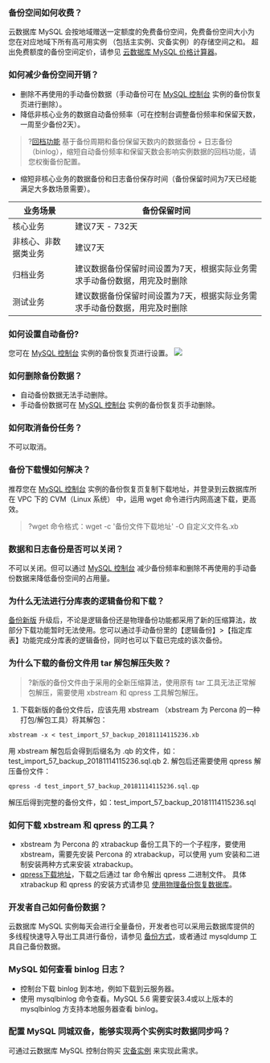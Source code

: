 ### 备份空间如何收费？
云数据库 MySQL 会按地域赠送一定额度的免费备份空间，免费备份空间大小为您在对应地域下所有高可用实例 （包括主实例、灾备实例）的存储空间之和。
超出免费额度的备份空间定价，请参见 [云数据库 MySQL 价格计算器](https://buy.cloud.tencent.com/price/cdb/calculator)。

### 如何减少备份空间开销？
- 删除不再使用的手动备份数据（手动备份可在 [MySQL 控制台](https://console.cloud.tencent.com/cdb) 实例的备份恢复页进行删除）。 
- 降低非核心业务的数据自动备份频率（可在控制台调整备份频率和保留天数，一周至少备份2天）。
>?[回档功能](https://cloud.tencent.com/document/product/236/7276) 基于备份周期和备份保留天数内的数据备份 + 日志备份（binlog），缩短自动备份频率和保留天数会影响实例数据的回档功能，请您权衡备份配置。
>
- 缩短非核心业务的数据备份和日志备份保存时间（备份保留时间为7天已经能满足大多数场景需要）。

| 业务场景             | 备份保留时间                                                 |
| -------------------- | ------------------------------------------------------------ |
| 核心业务             | 建议7天 - 732天                                              |
| 非核心、非数据类业务 | 建议7天                                                      |
| 归档业务             | 建议数据备份保留时间设置为7天，根据实际业务需求手动备份数据，用完及时删除 |
| 测试业务             | 建议数据备份保留时间设置为7天，根据实际业务需求手动备份数据，用完及时删除 |

### 如何设置自动备份?
您可在 [MySQL 控制台](https://console.cloud.tencent.com/cdb) 实例的备份恢复页进行设置。
![](https://main.qcloudimg.com/raw/42141f4add6944a0414460cb050a8684.png)

### 如何删除备份数据？
- 自动备份数据无法手动删除。
- 手动备份数据可在 [MySQL 控制台](https://console.cloud.tencent.com/cdb) 实例的备份恢复页手动删除。

### 如何取消备份任务？
不可以取消。

### 备份下载慢如何解决？
推荐您在 [MySQL 控制台](https://console.cloud.tencent.com/cdb) 实例的备份恢复页复制下载地址，并登录到云数据库所在 VPC 下的 CVM（Linux 系统） 中，运用 wget 命令进行内网高速下载，更高效。
>?wget 命令格式：wget -c '备份文件下载地址' -O 自定义文件名.xb


### 数据和日志备份是否可以关闭？
不可以关闭。但可以通过 [MySQL 控制台](https://console.cloud.tencent.com/cdb) 减少备份频率和删除不再使用的手动备份数据来降低备份空间的占用量。

### 为什么无法进行分库表的逻辑备份和下载？
[备份新版](https://cloud.tencent.com/document/product/236/35172) 升级后，不论是逻辑备份还是物理备份功能都采用了新的压缩算法，故部分下载功能暂时无法使用。您可以通过手动备份里的【逻辑备份】>【指定库表】功能完成分库表的逻辑备份，同时也可以下载已完成的该次备份。

### 为什么下载的备份文件用 tar 解包解压失败？
>?新版的备份文件由于采用的全新压缩算法，使用原有 tar 工具无法正常解包解压，需要使用 xbstream 和 qpress 工具解包解压。

1. 下载新版的备份文件后，应该先用 xbstream （xbstream 为 Percona 的一种打包/解包工具）将其解包：
```
xbstream -x < test_import_57_backup_20181114115236.xb 
```
用 xbstream 解包后会得到后缀名为 .qb 的文件，如：test_import_57_backup_20181114115236.sql.qb
2. 解包后还需要使用 qpress 解压备份文件：
```
qpress -d test_import_57_backup_20181114115236.sql.qp
```
解压后得到完整的备份文件，如：test_import_57_backup_20181114115236.sql

### 如何下载 xbstream 和 qpress 的工具？
- xbstream 为 Percona 的 xtrabackup 备份工具下的一个子程序，要使用 xbstream，需要先安装 Percona 的 xtrabackup，可以使用 yum 安装和二进制安装两种方式来安装 xtrabackup。
- [qpress下载地址](http://www.quicklz.com/)，下载之后通过 tar 命令解出 qpress 二进制文件。
具体 xtrabackup 和 qpress 的安装方式请参见 [使用物理备份恢复数据库](https://cloud.tencent.com/document/product/236/33363)。

### 开发者自己如何备份数据？
云数据库 MySQL 实例每天会进行全量备份，开发者也可以采用云数据库提供的多线程快速导入导出工具进行备份，请参见 [备份方式](https://cloud.tencent.com/document/product/236/35172)，或者通过 mysqldump 工具自己备份数据。

### MySQL 如何查看 binlog 日志？
- 控制台下载 binlog 到本地，例如下载到云服务器。
- 使用 mysqlbinlog 命令查看。MySQL 5.6 需要安装3.4或以上版本的 mysqlbinlog 方支持本地服务器查看 binlog。

### 配置 MySQL 同城双备，能够实现两个实例实时数据同步吗？
可通过云数据库 MySQL 控制台购买 [灾备实例](https://cloud.tencent.com/document/product/236/7272) 来实现此需求。

